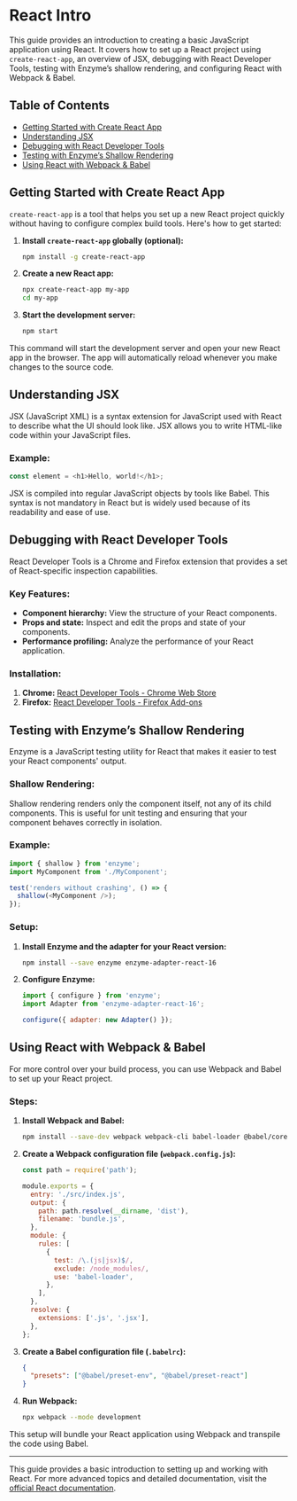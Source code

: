# React Intro

This guide provides an introduction to creating a basic JavaScript application using React. It covers how to set up a React project using `create-react-app`, an overview of JSX, debugging with React Developer Tools, testing with Enzyme’s shallow rendering, and configuring React with Webpack & Babel.

## Table of Contents
- [Getting Started with Create React App](#getting-started-with-create-react-app)
- [Understanding JSX](#understanding-jsx)
- [Debugging with React Developer Tools](#debugging-with-react-developer-tools)
- [Testing with Enzyme’s Shallow Rendering](#testing-with-enzymes-shallow-rendering)
- [Using React with Webpack & Babel](#using-react-with-webpack--babel)

## Getting Started with Create React App

`create-react-app` is a tool that helps you set up a new React project quickly without having to configure complex build tools. Here's how to get started:

1. **Install `create-react-app` globally (optional):**
   ```bash
   npm install -g create-react-app
   ```

2. **Create a new React app:**
   ```bash
   npx create-react-app my-app
   cd my-app
   ```

3. **Start the development server:**
   ```bash
   npm start
   ```

This command will start the development server and open your new React app in the browser. The app will automatically reload whenever you make changes to the source code.

## Understanding JSX

JSX (JavaScript XML) is a syntax extension for JavaScript used with React to describe what the UI should look like. JSX allows you to write HTML-like code within your JavaScript files.

### Example:
```javascript
const element = <h1>Hello, world!</h1>;
```

JSX is compiled into regular JavaScript objects by tools like Babel. This syntax is not mandatory in React but is widely used because of its readability and ease of use.

## Debugging with React Developer Tools

React Developer Tools is a Chrome and Firefox extension that provides a set of React-specific inspection capabilities.

### Key Features:
- **Component hierarchy:** View the structure of your React components.
- **Props and state:** Inspect and edit the props and state of your components.
- **Performance profiling:** Analyze the performance of your React application.

### Installation:
1. **Chrome:** [React Developer Tools - Chrome Web Store](https://chrome.google.com/webstore/detail/react-developer-tools/)
2. **Firefox:** [React Developer Tools - Firefox Add-ons](https://addons.mozilla.org/en-US/firefox/addon/react-devtools/)

## Testing with Enzyme’s Shallow Rendering

Enzyme is a JavaScript testing utility for React that makes it easier to test your React components' output.

### Shallow Rendering:
Shallow rendering renders only the component itself, not any of its child components. This is useful for unit testing and ensuring that your component behaves correctly in isolation.

### Example:
```javascript
import { shallow } from 'enzyme';
import MyComponent from './MyComponent';

test('renders without crashing', () => {
  shallow(<MyComponent />);
});
```

### Setup:
1. **Install Enzyme and the adapter for your React version:**
   ```bash
   npm install --save enzyme enzyme-adapter-react-16
   ```

2. **Configure Enzyme:**
   ```javascript
   import { configure } from 'enzyme';
   import Adapter from 'enzyme-adapter-react-16';

   configure({ adapter: new Adapter() });
   ```

## Using React with Webpack & Babel

For more control over your build process, you can use Webpack and Babel to set up your React project.

### Steps:
1. **Install Webpack and Babel:**
   ```bash
   npm install --save-dev webpack webpack-cli babel-loader @babel/core @babel/preset-env @babel/preset-react
   ```

2. **Create a Webpack configuration file (`webpack.config.js`):**
   ```javascript
   const path = require('path');

   module.exports = {
     entry: './src/index.js',
     output: {
       path: path.resolve(__dirname, 'dist'),
       filename: 'bundle.js',
     },
     module: {
       rules: [
         {
           test: /\.(js|jsx)$/,
           exclude: /node_modules/,
           use: 'babel-loader',
         },
       ],
     },
     resolve: {
       extensions: ['.js', '.jsx'],
     },
   };
   ```

3. **Create a Babel configuration file (`.babelrc`):**
   ```json
   {
     "presets": ["@babel/preset-env", "@babel/preset-react"]
   }
   ```

4. **Run Webpack:**
   ```bash
   npx webpack --mode development
   ```

This setup will bundle your React application using Webpack and transpile the code using Babel.

---

This guide provides a basic introduction to setting up and working with React. For more advanced topics and detailed documentation, visit the [official React documentation](https://reactjs.org/).
